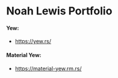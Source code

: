 # Noah Lewis Portfolio

#### Yew:
- https://yew.rs/

#### Material Yew:
- https://material-yew.rm.rs/

